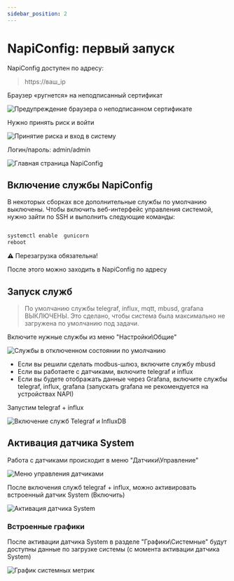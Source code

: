 ```yaml
---
sidebar_position: 2
---
```


# NapiConfig: первый запуск

NapiConfig доступен по адресу:

> https://ваш_ip

Браузер «ругнется» на неподписанный сертификат

![Предупреждение браузера о неподписанном сертификате](img-first-start/urgent.jpg)

Нужно принять риск и войти

![Принятие риска и вход в систему](img-first-start/urgent2.jpg)

Логин/пароль: admin/admin

![Главная страница NapiConfig](img-first-start/first-page.jpg)

## Включение службы NapiConfig 

В некоторых сборках все дополнительные службы по умолчанию выключены.
Чтобы включить веб-интерфейс управления системой, нужно зайти по SSH
и выполнить следующие команды:

```bash

systemctl enable  gunicorn
reboot

```
:warning: Перезагрузка обязательна!

После этого можно заходить в NapiConfig по адресу


## Запуск служб

>По умолчанию службы telegraf, influx, mqtt, mbusd, grafana ВЫКЛЮЧЕНЫ. Это сделано, чтобы система была максимально не загружена по умолчанию под задачи.

Включите нужные службы из меню "Настройки\Общие"

![Службы в отключенном состоянии по умолчанию](img-first-start/services-default-state.jpg)

- Если вы решили сделать modbus-шлюз, включите службу mbusd
- Если вы работаете с датчиками, включите telegraf и influx
- Если вы будете отображать данные через Grafana, включите службы telegraf, influx, grafana (запускать grafana не рекомендуется на устройствах NAPI)

Запустим telegraf + influx

![Включение служб Telegraf и InfluxDB](img-first-start/telegraf-influx-on.jpg)

## Активация датчика System

Работа с датчиками происходит в меню "Датчики\Управление"

![Меню управления датчиками](img-first-start/sensors-managment1.jpg)


После включения служб telegraf + influx, можно активировать встроенный датчик System (Включить)

![Активация датчика System](img-first-start/sensors-managment2.jpg)

### Встроенные графики

После активации датчика System в разделе "Графики\Системные" будут доступны данные по загрузке системы (с момента активации датчика System)

![График системных метрик](img-first-start/graf1.jpg)
